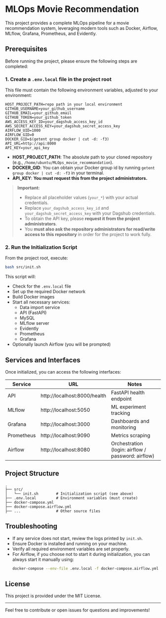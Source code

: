 # MLOps Movie Recommendation

This project provides a complete MLOps pipeline for a movie recommendation system, leveraging modern tools such as Docker, Airflow, MLflow, Grafana, Prometheus, and Evidently.

## Prerequisites

Before running the project, please ensure the following steps are completed:

### 1. Create a `.env.local` file in the project root

This file must contain the following environment variables, adjusted to your environment:

```env
HOST_PROJECT_PATH=repo path in your local environment
GITHUB_USERNAME=your_github_username
GITHUB_EMAIL=your_github_email
GITHUB_TOKEN=your_github_token
AWS_ACCESS_KEY_ID=your_dagshub_access_key_id
AWS_SECRET_ACCESS_KEY=your_dagshub_secret_access_key
AIRFLOW_UID=1000
AIRFLOW_GID=0
DOCKER_GID=$(getent group docker | cut -d: -f3)
API_URL=http://api:8000
API_KEY=your_api_key
```

- **HOST_PROJECT_PATH**: The absolute path to your cloned repository (e.g., `/home/ubuntu/MLOps_movie_recommandation`).
- **DOCKER_GID**: You can obtain your Docker group id by running `getent group docker | cut -d: -f3` in your terminal.
- **API_KEY**: **You must request this from the project administrators.**

> **Important:**  
> - Replace all placeholder values (`your_*`) with your actual credentials.
> - Replace `your_dagshub_access_key_id` and `your_dagshub_secret_access_key` with your Dagshub credentials.
> - To obtain the API key, please **request it from the project administrators**.
> - You **must also ask the repository administrators for read/write access to this repository** in order for the project to work fully.

### 2. Run the Initialization Script

From the project root, execute:

```bash
bash src/init.sh
```

This script will:
- Check for the `.env.local` file
- Set up the required Docker network
- Build Docker images
- Start all necessary services:
  - Data import service
  - API (FastAPI)
  - MySQL
  - MLflow server
  - Evidently
  - Prometheus
  - Grafana
- Optionally launch Airflow (you will be prompted)

## Services and Interfaces

Once initialized, you can access the following interfaces:

| Service       | URL                            | Notes                        |
|---------------|------------------------------- |-----------------------------|
| API           | http://localhost:8000/health   | FastAPI health endpoint      |
| MLflow        | http://localhost:5050          | ML experiment tracking       |
| Grafana       | http://localhost:3000          | Dashboards and monitoring    |
| Prometheus    | http://localhost:9090          | Metrics scraping             |
| Airflow       | http://localhost:8080          | Orchestration (login: airflow / password: airflow) |

## Project Structure

```
.
├── src/
│   └── init.sh        # Initialization script (see above)
├── .env.local         # Environment variables (must create)
├── docker-compose.yml
├── docker-compose.airflow.yml
├── ...                # Other source files
```

## Troubleshooting

- If any service does not start, review the logs printed by `init.sh`.
- Ensure Docker is installed and running on your machine.
- Verify all required environment variables are set properly.
- For Airflow, if you choose not to start it during initialization, you can always start it manually using:
  ```bash
  docker-compose --env-file .env.local -f docker-compose.airflow.yml up -d
  ```

## License

This project is provided under the MIT License.

---

Feel free to contribute or open issues for questions and improvements!